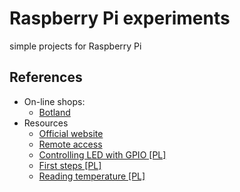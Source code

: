 Raspberry Pi experiments
========================
simple projects for Raspberry Pi

References
----------
- On-line shops:
  - [Botland](https://botland.com.pl/)
- Resources
  - [Official website](https://www.raspberrypi.org/)
  - [Remote access](https://www.raspberrypi.org/documentation/remote-access/ssh/unix.md)
  - [Controlling LED with GPIO [PL]](http://akademia.nettigo.pl/raspberry_pi_sterowanie_gpio/)
  - [First steps [PL]](http://majsterkowo.pl/rapsberry-pi-pierwsze-kroki/)
  - [Reading temperature [PL]](http://blog.vokiel.com/raspberry-pi-odczyt-temperatury-przez-nodejs/)

